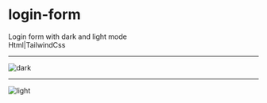 # login-form
Login form with dark and light mode <br>
Html|TailwindCss <hr>
![dark](https://user-images.githubusercontent.com/109592155/180605349-2e1fb3f8-d096-4c68-96f3-1e5fea447849.png) <hr>
![light](https://user-images.githubusercontent.com/109592155/180605351-662a7cc5-e04d-4717-9531-329718c4cf11.png)
 

